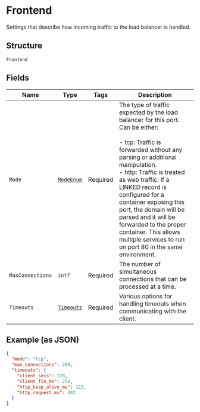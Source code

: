 
# Frontend

Settings that describe how incoming traffic to the load balancer is handled.

## Structure

`Frontend`

## Fields

| Name | Type | Tags | Description |
|  --- | --- | --- | --- |
| `Mode` | [`ModeEnum`](../../doc/models/mode-enum.md) | Required | The type of traffic expected by the load balancer for this port. Can be either:<br><br>- tcp: Traffic is forwarded without any parsing or additional manipulation.<br>- http: Traffic is treated as web traffic. If a LINKED record is configured for a container exposing this port, the domain will be parsed and it will be forwarded to the proper container. This allows multiple services to run on port 80 in the same environment. |
| `MaxConnections` | `int?` | Required | The number of simultaneous connections that can be processed at a time. |
| `Timeouts` | [`Timeouts`](../../doc/models/timeouts.md) | Required | Various options for handling timeouts when communicating with the client. |

## Example (as JSON)

```json
{
  "mode": "tcp",
  "max_connections": 200,
  "timeouts": {
    "client_secs": 228,
    "client_fin_ms": 250,
    "http_keep_alive_ms": 122,
    "http_request_ms": 102
  }
}
```


